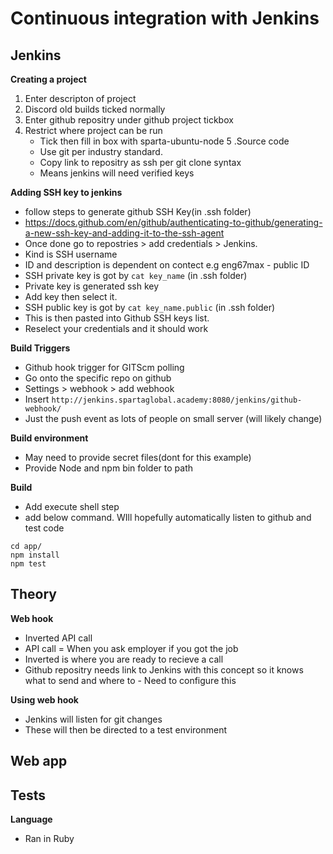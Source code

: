 # Continuous integration with Jenkins

## Jenkins
**Creating a project**
1. Enter descripton of project
2. Discord old builds ticked normally
3. Enter github repositry under github project tickbox
4. Restrict where project can be run
	- Tick then fill in box with sparta-ubuntu-node
5 .Source code
	- Use git per industry standard. 
	- Copy link to repositry as ssh per git clone syntax
	- Means jenkins will need verified keys

**Adding SSH key to jenkins**
- follow steps to generate github SSH Key(in .ssh folder)
- https://docs.github.com/en/github/authenticating-to-github/generating-a-new-ssh-key-and-adding-it-to-the-ssh-agent
- Once done go to repostries > add credentials > Jenkins.
- Kind is SSH username
- ID and description is dependent on contect e.g eng67max - public ID
- SSH private key is got by ```cat key_name``` (in .ssh folder)
- Private key is generated ssh key
- Add key then select it. 
- SSH public key is got by ```cat key_name.public``` (in .ssh folder)
- This is then pasted into Github SSH keys list. 
- Reselect your credentials and it should work

**Build Triggers**
- Github hook trigger for GITScm polling
- Go onto the specific repo on github
- Settings > webhook > add webhook
- Insert ```http://jenkins.spartaglobal.academy:8080/jenkins/github-webhook/```
- Just the push event as lots of people on small server (will likely change)

**Build environment**
- May need to provide secret files(dont for this example)
- Provide Node and npm bin folder to path

**Build**
- Add execute shell step
- add below command. WIll hopefully automatically listen to github and test code
```
cd app/
npm install
npm test
``` 

## Theory

**Web hook**
- Inverted API call
- API call = When you ask employer if you got the job
- Inverted is where you are ready to recieve a call
- Github repositry needs link to Jenkins with this concept so it knows what to send and where to
        - Need to configure this

**Using web hook**
- Jenkins will listen for git changes
- These will then be directed to a test environment


## Web app

## Tests
**Language**
- Ran in Ruby

